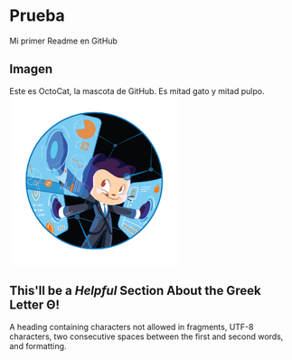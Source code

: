 # Prueba
Mi primer Readme en GitHub



## Imagen
Este es OctoCat, la mascota de GitHub. Es mitad gato y mitad pulpo.
<img src="Fintechtocat.png" width="300" height="300">

## This'll be a _Helpful_ Section About the Greek Letter Θ!
A heading containing characters not allowed in fragments, UTF-8 characters, two consecutive spaces between the first and second words, and formatting.
